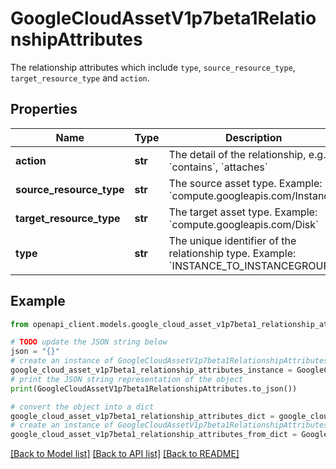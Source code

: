 # GoogleCloudAssetV1p7beta1RelationshipAttributes

The relationship attributes which include `type`, `source_resource_type`, `target_resource_type` and `action`.

## Properties

Name | Type | Description | Notes
------------ | ------------- | ------------- | -------------
**action** | **str** | The detail of the relationship, e.g. &#x60;contains&#x60;, &#x60;attaches&#x60; | [optional] 
**source_resource_type** | **str** | The source asset type. Example: &#x60;compute.googleapis.com/Instance&#x60; | [optional] 
**target_resource_type** | **str** | The target asset type. Example: &#x60;compute.googleapis.com/Disk&#x60; | [optional] 
**type** | **str** | The unique identifier of the relationship type. Example: &#x60;INSTANCE_TO_INSTANCEGROUP&#x60; | [optional] 

## Example

```python
from openapi_client.models.google_cloud_asset_v1p7beta1_relationship_attributes import GoogleCloudAssetV1p7beta1RelationshipAttributes

# TODO update the JSON string below
json = "{}"
# create an instance of GoogleCloudAssetV1p7beta1RelationshipAttributes from a JSON string
google_cloud_asset_v1p7beta1_relationship_attributes_instance = GoogleCloudAssetV1p7beta1RelationshipAttributes.from_json(json)
# print the JSON string representation of the object
print(GoogleCloudAssetV1p7beta1RelationshipAttributes.to_json())

# convert the object into a dict
google_cloud_asset_v1p7beta1_relationship_attributes_dict = google_cloud_asset_v1p7beta1_relationship_attributes_instance.to_dict()
# create an instance of GoogleCloudAssetV1p7beta1RelationshipAttributes from a dict
google_cloud_asset_v1p7beta1_relationship_attributes_from_dict = GoogleCloudAssetV1p7beta1RelationshipAttributes.from_dict(google_cloud_asset_v1p7beta1_relationship_attributes_dict)
```
[[Back to Model list]](../README.md#documentation-for-models) [[Back to API list]](../README.md#documentation-for-api-endpoints) [[Back to README]](../README.md)


